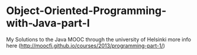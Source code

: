 # Object-Oriented-Programming-with-Java-part-I
My Solutions to the Java MOOC through the university of Helsinki more info here (http://moocfi.github.io/courses/2013/programming-part-1/)
